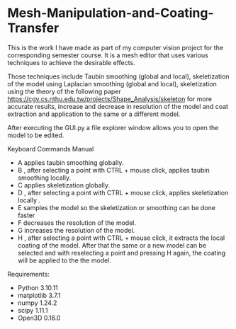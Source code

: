# Mesh-Manipulation-and-Coating-Transfer

This is the work I have made as part of my computer vision project for the corresponding semester course. It is a mesh editor that uses various techniques to achieve the desirable effects. 

Those techniques include Taubin smoothing (global and local), skeletization of the model using Laplacian smoothing (global and local), skeletization using the theory of the following paper https://cgv.cs.nthu.edu.tw/projects/Shape_Analysis/skeleton for more accurate results, increase and decrease in resolution of the model and coat extraction and application to the same or a different model.

After executing the GUI.py a file explorer window allows you to open the model to be edited.

Keyboard Commands Manual
- A applies taubin smoothing globally.
- B , after selecting a point with CTRL + mouse click, applies taubin smoothing locally.
- C applies skeletization globally.
- D , after selecting a point with CTRL + mouse click, applies skeletization locally .
- E samples the model so the skeletization or smoothing can be done faster
- F decreases the resolution of the model.
- G increases the resolution of the model.
- H , after selecting a point with CTRL + mouse click, it extracts the local coating of the model. After that the same or a new model can be selected and with reselecting a point and pressing H again, the coating will be applied to the the model.

Requirements:
- Python 3.10.11
- matplotlib 3.7.1
- numpy 1.24.2
- scipy 1.11.1
- Open3D 0.16.0
